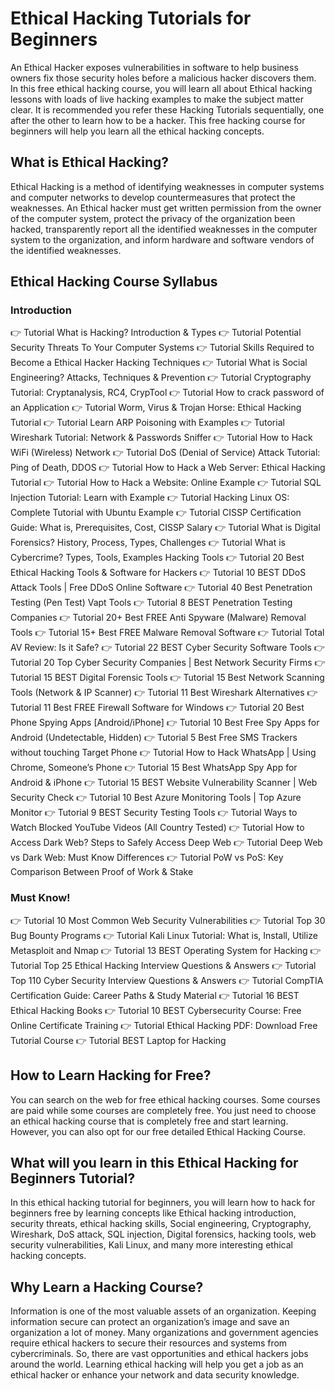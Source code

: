 # Ethical Hacking Tutorials for Beginners

An Ethical Hacker exposes vulnerabilities in software to help business owners fix those security holes before a malicious hacker discovers them. In this free ethical hacking course, you will learn all about Ethical hacking lessons with loads of live hacking examples to make the subject matter clear. It is recommended you refer these Hacking Tutorials sequentially, one after the other to learn how to be a hacker. This free hacking course for beginners will help you learn all the ethical hacking concepts.

## What is Ethical Hacking?

Ethical Hacking is a method of identifying weaknesses in computer systems and computer networks to develop countermeasures that protect the weaknesses. An Ethical hacker must get written permission from the owner of the computer system, protect the privacy of the organization been hacked, transparently report all the identified weaknesses in the computer system to the organization, and inform hardware and software vendors of the identified weaknesses.

## Ethical Hacking Course Syllabus

### Introduction

👉 Tutorial What is Hacking? Introduction & Types
👉 Tutorial Potential Security Threats To Your Computer Systems
👉 Tutorial Skills Required to Become a Ethical Hacker Hacking Techniques
👉 Tutorial What is Social Engineering? Attacks, Techniques & Prevention
👉 Tutorial Cryptography Tutorial: Cryptanalysis, RC4, CrypTool
👉 Tutorial How to crack password of an Application
👉 Tutorial Worm, Virus & Trojan Horse: Ethical Hacking Tutorial
👉 Tutorial Learn ARP Poisoning with Examples
👉 Tutorial Wireshark Tutorial: Network & Passwords Sniffer
👉 Tutorial How to Hack WiFi (Wireless) Network
👉 Tutorial DoS (Denial of Service) Attack Tutorial: Ping of Death, DDOS
👉 Tutorial How to Hack a Web Server: Ethical Hacking Tutorial
👉 Tutorial How to Hack a Website: Online Example
👉 Tutorial SQL Injection Tutorial: Learn with Example
👉 Tutorial Hacking Linux OS: Complete Tutorial with Ubuntu Example
👉 Tutorial CISSP Certification Guide: What is, Prerequisites, Cost, CISSP Salary
👉 Tutorial What is Digital Forensics? History, Process, Types, Challenges
👉 Tutorial What is Cybercrime? Types, Tools, Examples Hacking Tools
👉 Tutorial 20 Best Ethical Hacking Tools & Software for Hackers
👉 Tutorial 10 BEST DDoS Attack Tools | Free DDoS Online Software
👉 Tutorial 40 Best Penetration Testing (Pen Test) Vapt Tools
👉 Tutorial 8 BEST Penetration Testing Companies
👉 Tutorial 20+ Best FREE Anti Spyware (Malware) Removal Tools
👉 Tutorial 15+ Best FREE Malware Removal Software
👉 Tutorial Total AV Review: Is it Safe?
👉 Tutorial 22 BEST Cyber Security Software Tools
👉 Tutorial 20 Top Cyber Security Companies | Best Network Security Firms
👉 Tutorial 15 BEST Digital Forensic Tools
👉 Tutorial 15 Best Network Scanning Tools (Network & IP Scanner)
👉 Tutorial 11 Best Wireshark Alternatives
👉 Tutorial 11 Best FREE Firewall Software for Windows
👉 Tutorial 20 Best Phone Spying Apps [Android/iPhone]
👉 Tutorial 10 Best Free Spy Apps for Android (Undetectable, Hidden)
👉 Tutorial 5 Best Free SMS Trackers without touching Target Phone
👉 Tutorial How to Hack WhatsApp | Using Chrome, Someone’s Phone
👉 Tutorial 15 Best WhatsApp Spy App for Android & iPhone
👉 Tutorial 15 BEST Website Vulnerability Scanner | Web Security Check
👉 Tutorial 10 Best Azure Monitoring Tools | Top Azure Monitor
👉 Tutorial 9 BEST Security Testing Tools
👉 Tutorial Ways to Watch Blocked YouTube Videos (All Country Tested)
👉 Tutorial How to Access Dark Web? Steps to Safely Access Deep Web
👉 Tutorial Deep Web vs Dark Web: Must Know Differences
👉 Tutorial PoW vs PoS: Key Comparison Between Proof of Work & Stake

### Must Know!

👉 Tutorial 10 Most Common Web Security Vulnerabilities
👉 Tutorial Top 30 Bug Bounty Programs
👉 Tutorial Kali Linux Tutorial: What is, Install, Utilize Metasploit and Nmap
👉 Tutorial 13 BEST Operating System for Hacking
👉 Tutorial Top 25 Ethical Hacking Interview Questions & Answers
👉 Tutorial Top 110 Cyber Security Interview Questions & Answers
👉 Tutorial CompTIA Certification Guide: Career Paths & Study Material
👉 Tutorial 16 BEST Ethical Hacking Books
👉 Tutorial 10 BEST Cybersecurity Course: Free Online Certificate Training
👉 Tutorial Ethical Hacking PDF: Download Free Tutorial Course
👉 Tutorial BEST Laptop for Hacking

## How to Learn Hacking for Free?

You can search on the web for free ethical hacking courses. Some courses are paid while some courses are completely free. You just need to choose an ethical hacking course that is completely free and start learning. However, you can also opt for our free detailed Ethical Hacking Course.

## What will you learn in this Ethical Hacking for Beginners Tutorial?

In this ethical hacking tutorial for beginners, you will learn how to hack for beginners free by learning concepts like Ethical hacking introduction, security threats, ethical hacking skills, Social engineering, Cryptography, Wireshark, DoS attack, SQL injection, Digital forensics, hacking tools, web security vulnerabilities, Kali Linux, and many more interesting ethical hacking concepts.

## Why Learn a Hacking Course?

Information is one of the most valuable assets of an organization. Keeping information secure can protect an organization’s image and save an organization a lot of money. Many organizations and government agencies require ethical hackers to secure their resources and systems from cybercriminals. So, there are vast opportunities and ethical hackers jobs around the world. Learning ethical hacking will help you get a job as an ethical hacker or enhance your network and data security knowledge.
